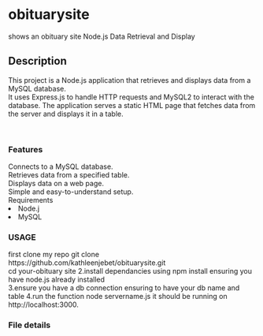 # obituarysite
shows an obituary site
Node.js Data Retrieval and Display
<h2>Description</h2>
<p></p>This project is a Node.js application that retrieves and displays data from a MySQL database.<br> It uses Express.js to handle HTTP requests and MySQL2 to interact with the database. The application serves a static HTML page that fetches data from the server and displays it in a table.</p><br>

<h3>Features</h3>
Connects to a MySQL database.<br>
Retrieves data from a specified table.<br>
Displays data on a web page.<br>
Simple and easy-to-understand setup.<br>
Requirements
<li>Node.j</li>
<li>MySQL</li>
<h3>USAGE</h3>
first clone my repo
git clone https://github.com/kathleenjebet/obituarysite.git<br>
cd your-obituary site
2.install dependancies using npm install ensuring you have node.js already installed<br>
3.ensure you have a db connection ensuring to have your db name and table
4.run the function node servername.js
it should be running on http://localhost:3000.
<h3>File details</h3>








